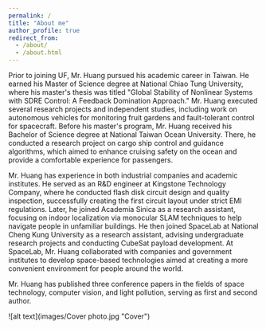 ```yaml
---
permalink: /
title: "About me"
author_profile: true
redirect_from: 
  - /about/
  - /about.html
---
```


Prior to joining UF, Mr. Huang pursued his academic career in 
Taiwan. He earned his Master of Science degree at National 
Chiao Tung University, where his master's thesis was titled "Global Stability of Nonlinear Systems 
with SDRE Control: A Feedback Domination Approach." Mr. Huang executed several research 
projects and independent studies, including work on autonomous vehicles for monitoring fruit 
gardens and fault-tolerant control for spacecraft. Before his master's program, Mr. Huang received 
his Bachelor of Science degree at National Taiwan Ocean University. There, he conducted a 
research project on cargo ship control and guidance algorithms, which aimed to enhance cruising 
safety on the ocean and provide a comfortable experience for passengers.

<!-- A data-driven personal website -->
<!-- ====== -->
Mr. Huang has experience in both industrial companies and academic institutes. He served as an 
R&D engineer at Kingstone Technology Company, where he conducted flash disk circuit design 
and quality inspection, successfully creating the first circuit layout under strict EMI regulations. 
Later, he joined Academia Sinica as a research assistant, focusing on indoor localization via 
monocular SLAM techniques to help navigate people in unfamiliar buildings. He then joined 
SpaceLab at National Cheng Kung University as a research assistant, advising undergraduate 
research projects and conducting CubeSat payload development. At SpaceLab, Mr. Huang 
collaborated with companies and government institutes to develop space-based technologies aimed 
at creating a more convenient environment for people around the world.


<!-- Getting started -->
<!-- ====== -->
Mr. Huang has published three conference papers in the fields of space technology, computer 
vision, and light pollution, serving as first and second author.

![alt text](images/Cover photo.jpg "Cover")